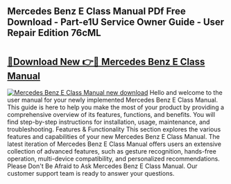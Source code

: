 ## Mercedes Benz E Class Manual PDf Free Download - Part-e1U Service Owner Guide - User Repair Edition 76cML

# <h2><a href="http://cf10453.oget.top/?id=Mercedes+Benz+E+Class+Manual">🔗Download New 👉🔴 Mercedes Benz E Class Manual</a></h2>

[![Mercedes Benz E Class Manual new download](https://i.imgur.com/5g1atiW.png)](http://cf10453.oget.top/?id=Mercedes+Benz+E+Class+Manual)
Hello and welcome to the user manual for your newly implemented Mercedes Benz E Class Manual. This guide is here to help you make the most of your product by providing a comprehensive overview of its features, functions, and benefits. You will find step-by-step instructions for installation, usage, maintenance, and troubleshooting. Features & Functionality This section explores the various features and capabilities of your new Mercedes Benz E Class Manual. The latest iteration of Mercedes Benz E Class Manual offers users an extensive collection of advanced features, such as gesture recognition, hands-free operation, multi-device compatibility, and personalized recommendations. Please Don't Be Afraid to Ask Mercedes Benz E Class Manual. Our customer support team is ready to answer your questions.
